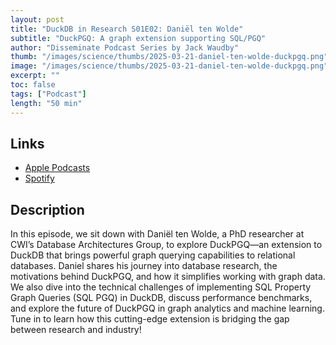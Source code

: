 ```yaml
---
layout: post
title: "DuckDB in Research S01E02: Daniël ten Wolde"
subtitle: "DuckPGQ: A graph extension supporting SQL/PGQ"
author: "Disseminate Podcast Series by Jack Waudby"
thumb: "/images/science/thumbs/2025-03-21-daniel-ten-wolde-duckpgq.png"
image: "/images/science/thumbs/2025-03-21-daniel-ten-wolde-duckpgq.png"
excerpt: ""
toc: false
tags: ["Podcast"]
length: "50 min"
---
```


## Links

* [Apple Podcasts](https://podcasts.apple.com/us/podcast/dani%C3%ABl-ten-wolde-duckpgq-a-graph-extension/id1631350873?i=1000700107280)
* [Spotify](https://open.spotify.com/episode/3e3ugp27paNzKthkN9wmUe)

## Description

In this episode, we sit down with Daniël ten Wolde, a PhD researcher at CWI’s Database Architectures Group, to explore DuckPGQ—an extension to DuckDB that brings powerful graph querying capabilities to relational databases. Daniel shares his journey into database research, the motivations behind DuckPGQ, and how it simplifies working with graph data. We also dive into the technical challenges of implementing SQL Property Graph Queries (SQL PGQ) in DuckDB, discuss performance benchmarks, and explore the future of DuckPGQ in graph analytics and machine learning. Tune in to learn how this cutting-edge extension is bridging the gap between research and industry!

